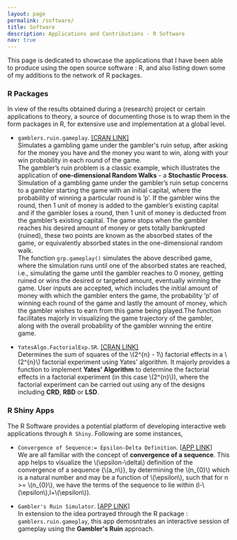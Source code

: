 ```yaml
---
layout: page
permalink: /software/
title: Software
description: Applications and Contributions - R Software
nav: true
---
```


This page is dedicated to showcase the applications that I have been able to produce using the open source software : R, and also listing down some of my additions to the network of R packages.

### R Packages

In view of the results obtained during a (research) project or certain applications to theory, a source of documenting those is to wrap them in the form packages in R, for extensive use and implementation at a global level.

* `gamblers.ruin.gameplay`. [[CRAN LINK]](https://cran.r-project.org/web/packages/gamblers.ruin.gameplay/index.html)<br />
Simulates a gambling game under the gambler's ruin setup, after asking for the money you have and the money you want to win, along with your win probability in each round of the game.<br />
The gambler’s ruin problem is a classic example, which illustrates the application of **one-dimensional Random Walks** - a **Stochastic Process**. Simulation of a gambling game under the gambler’s ruin setup concerns to a gambler starting the game with an initial capital, where the probability of winning a particular round is ’p’. If the gambler wins the round, then 1 unit of money is added to the gambler’s existing capital and if the gambler loses a round, then 1 unit of money is deducted from the gambler’s existing capital. The game stops when the gambler reaches his desired amount of money or gets totally bankrupted (ruined), these two points are known as the absorbed states of the
game, or equivalently absorbed states in the one-dimensional random walk. <br />
The function `grp.gameplay()` simulates the above described game, where the simulation runs until one of the absorbed states are reached, i.e., simulating the game until the gambler reaches to 0 money, getting ruined or wins the desired or targeted amount, eventually winning the game. User inputs are accepted, which includes the initial amount of money with which the gambler enters the game, the probability ’p’ of winning each round of the game and lastly the amount of money, which the gambler wishes to earn from this game being played.The function facilitates majorly in visualizing the game trajectory of the gambler, along with the overall probability of the gambler winning the entire game.

* `YatesAlgo.FactorialExp.SR`. [[CRAN LINK]](https://cran.r-project.org/web/packages/YatesAlgo.FactorialExp.SR/index.html)<br />
Determines the sum of squares of the \\(2^{n} - 1\\) factorial effects in a \\(2^{n}\\) factorial experiment using Yates' algorithm. It majorly provides a function to implement **Yates' Algorithm** to determine the factorial effects in a factorial experiment (in this case \\(2^{n}\\)), where the factorial experiment can be carried out using any of the designs including **CRD**, **RBD** or **LSD**.

### R Shiny Apps

The R Software provides a potential platform of developing interactive web applications through `R Shiny`. Following are some instances,

* `Convergence of Sequence:= Epsilon-Delta Definition`. [[APP LINK]](https://roysomjitsr.shinyapps.io/seqconv/)<br />
We are all familiar with the concept of **convergence of a sequence**. This app helps to visualize the \\(\epsilon-\delta\\) definition of the convergence of a sequence {\\(a_n\\)}, by determining the \\(n_{0}\\) which is a natural number and may be a function of \\(\epsilon\\), such that for n >= \\(n_{0}\\), we have the terms of the sequence to lie within (l-\\(\epsilon\\),l+\\(\epsilon\\)).

* `Gambler's Ruin Simulator`. [[APP LINK]](https://roysomjitsr.shinyapps.io/grp_simulator/)<br />
In extension to the idea portrayed through the R package : `gamblers.ruin.gameplay`, this app demosntrates an interactive session of gameplay using the **Gambler's Ruin** approach.
